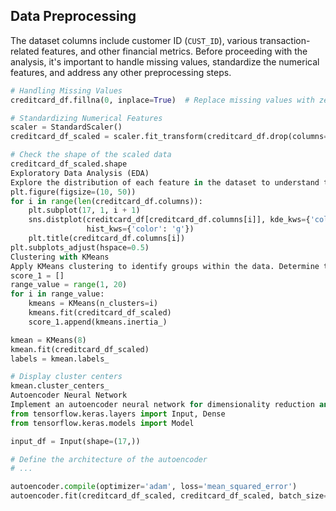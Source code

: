 ## Data Preprocessing

The dataset columns include customer ID (`CUST_ID`), various transaction-related features, and other financial metrics. Before proceeding with the analysis, it's important to handle missing values, standardize the numerical features, and address any other preprocessing steps.

```python
# Handling Missing Values
creditcard_df.fillna(0, inplace=True)  # Replace missing values with zeros for simplicity

# Standardizing Numerical Features
scaler = StandardScaler()
creditcard_df_scaled = scaler.fit_transform(creditcard_df.drop(columns=['CUST_ID']))

# Check the shape of the scaled data
creditcard_df_scaled.shape
Exploratory Data Analysis (EDA)
Explore the distribution of each feature in the dataset to understand the underlying patterns and relationships.
plt.figure(figsize=(10, 50))
for i in range(len(creditcard_df.columns)):
    plt.subplot(17, 1, i + 1)
    sns.distplot(creditcard_df[creditcard_df.columns[i]], kde_kws={'color': 'b', 'lw': 3, 'label': 'KDE'},
                 hist_kws={'color': 'g'})
    plt.title(creditcard_df.columns[i])
plt.subplots_adjust(hspace=0.5)
Clustering with KMeans
Apply KMeans clustering to identify groups within the data. Determine the optimal number of clusters using the elbow method.
score_1 = []
range_value = range(1, 20)
for i in range_value:
    kmeans = KMeans(n_clusters=i)
    kmeans.fit(creditcard_df_scaled)
    score_1.append(kmeans.inertia_)

kmean = KMeans(8)
kmean.fit(creditcard_df_scaled)
labels = kmean.labels_

# Display cluster centers
kmean.cluster_centers_
Autoencoder Neural Network
Implement an autoencoder neural network for dimensionality reduction and feature extraction.
from tensorflow.keras.layers import Input, Dense
from tensorflow.keras.models import Model

input_df = Input(shape=(17,))

# Define the architecture of the autoencoder
# ...

autoencoder.compile(optimizer='adam', loss='mean_squared_error')
autoencoder.fit(creditcard_df_scaled, creditcard_df_scaled, batch_size=128, epochs=25, verbose=1)
